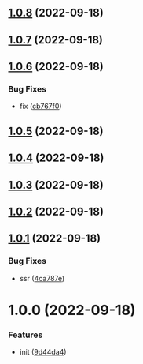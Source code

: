 ## [1.0.8](https://github.com/shentuzhigang/vuepress-plugin-live2d/compare/v1.0.7...v1.0.8) (2022-09-18)



## [1.0.7](https://github.com/shentuzhigang/vuepress-plugin-live2d/compare/v1.0.6...v1.0.7) (2022-09-18)



## [1.0.6](https://github.com/shentuzhigang/vuepress-plugin-live2d/compare/v1.0.5...v1.0.6) (2022-09-18)


### Bug Fixes

* fix ([cb767f0](https://github.com/shentuzhigang/vuepress-plugin-live2d/commit/cb767f0c36535295f29cdb85fefda22fe74001f7))



## [1.0.5](https://github.com/shentuzhigang/vuepress-plugin-live2d/compare/v1.0.4...v1.0.5) (2022-09-18)



## [1.0.4](https://github.com/shentuzhigang/vuepress-plugin-live2d/compare/v1.0.3...v1.0.4) (2022-09-18)



## [1.0.3](https://github.com/shentuzhigang/vuepress-plugin-live2d/compare/v1.0.2...v1.0.3) (2022-09-18)



## [1.0.2](https://github.com/shentuzhigang/vuepress-plugin-live2d/compare/v1.0.1...v1.0.2) (2022-09-18)



## [1.0.1](https://github.com/shentuzhigang/vuepress-plugin-live2d/compare/v1.0.0...v1.0.1) (2022-09-18)


### Bug Fixes

* ssr ([4ca787e](https://github.com/shentuzhigang/vuepress-plugin-live2d/commit/4ca787e383b1c330331ae04adf9239b6b31351fc))



# 1.0.0 (2022-09-18)


### Features

* init ([9d44da4](https://github.com/shentuzhigang/vuepress-plugin-live2d/commit/9d44da4eb29ea44d7a9dc8c62593ebaf9222eb90))



